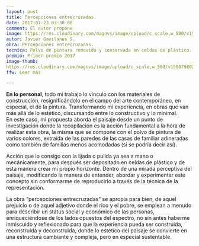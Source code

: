```yaml
---
layout: post
title: Percepciones entrecruzadas.
date: 2017-07-23 03:30:00
comment: El autor propone
image: https://res.cloudinary.com/magnvs/image/upload/c_scale,w_500/v1500797310/DSC07600_m9cnzf.jpg
autor: Javier Gavilanes S.
obra: Percepciones entrecruzadas.
tecnica: Polvo de pintura removida y conservada en celdas de plástico.
premio: Primer premio 2017
image-thumb:
https://res.cloudinary.com/magnvs/image/upload/c_scale,w_500/v1500798022/020_Percepciones_entrecruzadas_t2rnwh.jpg
ffw: Leer más

---
```


<p><strong>En lo personal</strong>, todo mi trabajo lo vínculo con los materiales de construcción, resignificándolo en el campo del arte contemporáneo, en especial, el de la pintura. Transformando mi experiencia, en obras que van más allá de lo estético, discursando entre lo constructivo y lo minimal. <br />En este caso, mi propuesta aborda el paisaje desde un punto de investigación donde la recopilación es la acción fundamental a la hora de realizar esta obra, la misma que se compone con el polvo de pintura de varios colores, extraída de las paredes de las casas de familiar adineradas como también de familias menos acomodadas (si se podría decir así).</p>

Acción que lo consigo con la lijada o pulida ya sea a mano o mecánicamente, para después ser depositado en celdas de plástico y de esta manera crear mi propio horizonte. Dentro de una mirada perceptiva del paisaje, modificando la manera de entender, abordar y experimentar este concepto sin conformarme de reproducirlo a través de la técnica de la representación.

La obra “percepciones entrecruzadas” se apropia para bien, de aquel prejuicio o de aquel adjetivo donde el rico y el pobre, se emplean a menudo para describir un status social y económico de las personas, enriqueciéndose de los lados opuestos del espectro, no sin antes haberme inmiscuido y reflexionado para que la experiencia pueda ser construida, reconstruida y deconstruida, donde lo estético del paisaje se convierte en una estructura cambiante y compleja, pero en especial sustentable.
